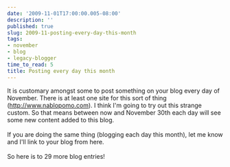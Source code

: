 ```yaml
---
date: '2009-11-01T17:00:00.005-08:00'
description: ''
published: true
slug: 2009-11-posting-every-day-this-month
tags:
- november
- blog
- legacy-blogger
time_to_read: 5
title: Posting every day this month
---
```


It is customary amongst some to post something on your blog every day of November. There is at least one site for this sort of thing (<a href="http://www.nablopomo.com/">http://www.nablopomo.com</a>). I think I'm going to try out this strange custom. So that means between now and November 30th each day will see some new content added to this blog.<br /><br />If you are doing the same thing (blogging each day this month), let me know and I'll link to your blog from here.<br /><br />So here is to 29 more blog entries!